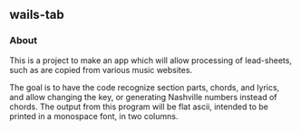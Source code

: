 ## wails-tab

### About

This is a project to make an app which will allow processing of
lead-sheets, such as are copied from various music websites.

The goal is to have the code recognize section parts, chords,
and lyrics, and allow changing the key, or generating Nashville
numbers instead of chords. The output from this program will be
flat ascii, intended to be printed in a monospace font, in two
columns.
